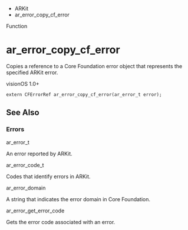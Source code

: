 

- ARKit
-  ar_error_copy_cf_error 

Function

# ar_error_copy_cf_error

Copies a reference to a Core Foundation error object that represents the specified ARKit error.

visionOS 1.0+

``` source
extern CFErrorRef ar_error_copy_cf_error(ar_error_t error);
```

## See Also

### Errors

ar_error_t

An error reported by ARKit.

ar_error_code_t

Codes that identify errors in ARKit.

ar_error_domain

A string that indicates the error domain in Core Foundation.

ar_error_get_error_code

Gets the error code associated with an error.

